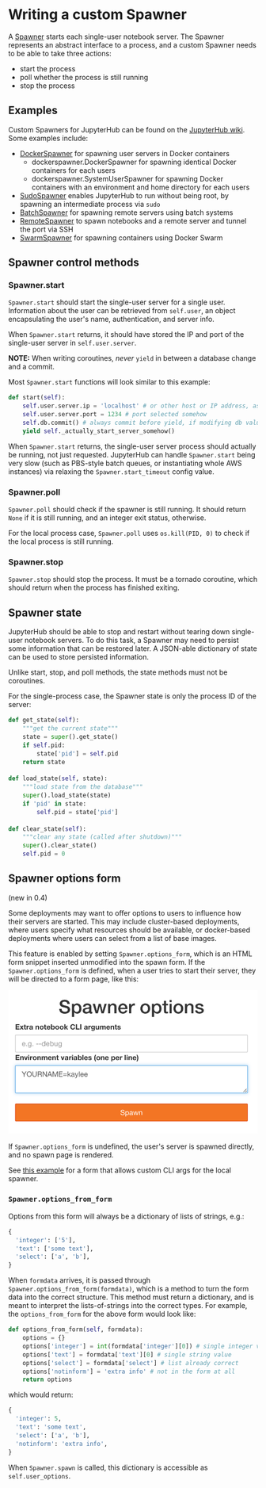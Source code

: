 # Writing a custom Spawner

A [Spawner][] starts each single-user notebook server.
The Spawner represents an abstract interface to a process,
and a custom Spawner needs to be able to take three actions:

- start the process
- poll whether the process is still running
- stop the process

## Examples
Custom Spawners for JupyterHub can be found on the [JupyterHub wiki](https://github.com/jupyter/jupyterhub/wiki/Spawners). Some examples include:
- [DockerSpawner](https://github.com/jupyter/dockerspawner) for spawning user servers in Docker containers
  * dockerspawner.DockerSpawner for spawning identical Docker containers for
    each users
  * dockerspawner.SystemUserSpawner for spawning Docker containers with an
    environment and home directory for each users
- [SudoSpawner](https://github.com/jupyter/sudospawner) enables JupyterHub to
  run without being root, by spawning an intermediate process via `sudo`
- [BatchSpawner](https://github.com/mbmilligan/batchspawner) for spawning remote
  servers using batch systems
- [RemoteSpawner](https://github.com/zonca/remotespawner) to spawn notebooks
  and a remote server and tunnel the port via SSH
- [SwarmSpawner](https://github.com/compmodels/jupyterhub/blob/master/swarmspawner.py)
  for spawning containers using Docker Swarm

## Spawner control methods

### Spawner.start

`Spawner.start` should start the single-user server for a single user.
Information about the user can be retrieved from `self.user`,
an object encapsulating the user's name, authentication, and server info.

When `Spawner.start` returns, it should have stored the IP and port
of the single-user server in `self.user.server`.

**NOTE:** When writing coroutines, *never* `yield` in between a database change and a commit.

Most `Spawner.start` functions will look similar to this example:

```python
def start(self):
    self.user.server.ip = 'localhost' # or other host or IP address, as seen by the Hub
    self.user.server.port = 1234 # port selected somehow
    self.db.commit() # always commit before yield, if modifying db values
    yield self._actually_start_server_somehow()
```

When `Spawner.start` returns, the single-user server process should actually be running,
not just requested. JupyterHub can handle `Spawner.start` being very slow
(such as PBS-style batch queues, or instantiating whole AWS instances)
via relaxing the `Spawner.start_timeout` config value.

### Spawner.poll

`Spawner.poll` should check if the spawner is still running.
It should return `None` if it is still running,
and an integer exit status, otherwise.

For the local process case, `Spawner.poll` uses `os.kill(PID, 0)`
to check if the local process is still running.


### Spawner.stop

`Spawner.stop` should stop the process. It must be a tornado coroutine, which should return when the process has finished exiting.

## Spawner state

JupyterHub should be able to stop and restart without tearing down
single-user notebook servers. To do this task, a Spawner may need to persist
some information that can be restored later.
A JSON-able dictionary of state can be used to store persisted information.

Unlike start, stop, and poll methods, the state methods must not be coroutines.

For the single-process case, the Spawner state is only the process ID of the server:

```python
def get_state(self):
    """get the current state"""
    state = super().get_state()
    if self.pid:
        state['pid'] = self.pid
    return state

def load_state(self, state):
    """load state from the database"""
    super().load_state(state)
    if 'pid' in state:
        self.pid = state['pid']

def clear_state(self):
    """clear any state (called after shutdown)"""
    super().clear_state()
    self.pid = 0
```

## Spawner options form

(new in 0.4)

Some deployments may want to offer options to users to influence how their servers are started.
This may include cluster-based deployments, where users specify what resources should be available,
or docker-based deployments where users can select from a list of base images.

This feature is enabled by setting `Spawner.options_form`, which is an HTML form snippet
inserted unmodified into the spawn form.
If the `Spawner.options_form` is defined, when a user tries to start their server, they will be directed to a form page, like this:

![spawn-form](images/spawn-form.png)

If `Spawner.options_form` is undefined, the user's server is spawned directly, and no spawn page is rendered.

See [this example](https://github.com/jupyter/jupyterhub/blob/master/examples/spawn-form/jupyterhub_config.py) for a form that allows custom CLI args for the local spawner.


### `Spawner.options_from_form`

Options from this form will always be a dictionary of lists of strings, e.g.:

```python
{
  'integer': ['5'],
  'text': ['some text'],
  'select': ['a', 'b'],
}
```

When `formdata` arrives, it is passed through `Spawner.options_from_form(formdata)`,
which is a method to turn the form data into the correct structure.
This method must return a dictionary, and is meant to interpret the lists-of-strings into the correct types. For example, the `options_from_form` for the above form would look like:

```python
def options_from_form(self, formdata):
    options = {}
    options['integer'] = int(formdata['integer'][0]) # single integer value
    options['text'] = formdata['text'][0] # single string value
    options['select'] = formdata['select'] # list already correct
    options['notinform'] = 'extra info' # not in the form at all
    return options
```

which would return:

```python
{
  'integer': 5,
  'text': 'some text',
  'select': ['a', 'b'],
  'notinform': 'extra info',
}
```

When `Spawner.spawn` is called, this dictionary is accessible as `self.user_options`.



[Spawner]: https://github.com/jupyter/jupyterhub/blob/master/jupyterhub/spawner.py
